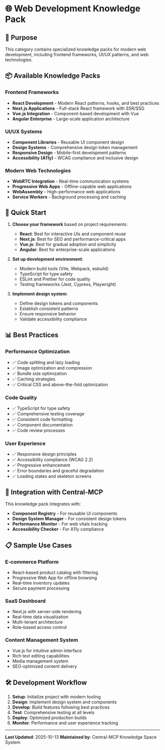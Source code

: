 # 🌐 Web Development Knowledge Pack

## 🎯 Purpose

This category contains specialized knowledge packs for modern web development, including frontend frameworks, UI/UX patterns, and web technologies.

## 📦 Available Knowledge Packs

### **Frontend Frameworks**
- **React Development** - Modern React patterns, hooks, and best practices
- **Next.js Applications** - Full-stack React framework with SSR/SSG
- **Vue.js Integration** - Component-based development with Vue
- **Angular Enterprise** - Large-scale application architecture

### **UI/UX Systems**
- **Component Libraries** - Reusable UI component design
- **Design Systems** - Comprehensive design token management
- **Responsive Design** - Mobile-first development patterns
- **Accessibility (A11y)** - WCAG compliance and inclusive design

### **Modern Web Technologies**
- **WebRTC Integration** - Real-time communication systems
- **Progressive Web Apps** - Offline-capable web applications
- **WebAssembly** - High-performance web applications
- **Service Workers** - Background processing and caching

## 🚀 Quick Start

1. **Choose your framework** based on project requirements:
   - **React**: Best for interactive UIs and component reuse
   - **Next.js**: Best for SEO and performance-critical apps
   - **Vue.js**: Best for gradual adoption and simplicity
   - **Angular**: Best for enterprise-scale applications

2. **Set up development environment**:
   - Modern build tools (Vite, Webpack, esbuild)
   - TypeScript for type safety
   - ESLint and Prettier for code quality
   - Testing frameworks (Jest, Cypress, Playwright)

3. **Implement design system**:
   - Define design tokens and components
   - Establish consistent patterns
   - Ensure responsive behavior
   - Validate accessibility compliance

## 📊 Best Practices

### **Performance Optimization**
- ✅ Code splitting and lazy loading
- ✅ Image optimization and compression
- ✅ Bundle size optimization
- ✅ Caching strategies
- ✅ Critical CSS and above-the-fold optimization

### **Code Quality**
- ✅ TypeScript for type safety
- ✅ Comprehensive testing coverage
- ✅ Consistent code formatting
- ✅ Component documentation
- ✅ Code review processes

### **User Experience**
- ✅ Responsive design principles
- ✅ Accessibility compliance (WCAG 2.2)
- ✅ Progressive enhancement
- ✅ Error boundaries and graceful degradation
- ✅ Loading states and skeleton screens

## 🔗 Integration with Central-MCP

This knowledge pack integrates with:
- **Component Registry** - For reusable UI components
- **Design System Manager** - For consistent design tokens
- **Performance Monitor** - For web vitals tracking
- **Accessibility Checker** - For A11y compliance

## 📋 Sample Use Cases

### **E-commerce Platform**
- React-based product catalog with filtering
- Progressive Web App for offline browsing
- Real-time inventory updates
- Secure payment processing

### **SaaS Dashboard**
- Next.js with server-side rendering
- Real-time data visualization
- Multi-tenant architecture
- Role-based access control

### **Content Management System**
- Vue.js for intuitive admin interface
- Rich text editing capabilities
- Media management system
- SEO-optimized content delivery

## 🛠️ Development Workflow

1. **Setup**: Initialize project with modern tooling
2. **Design**: Implement design system and components
3. **Develop**: Build features following best practices
4. **Test**: Comprehensive testing at all levels
5. **Deploy**: Optimized production builds
6. **Monitor**: Performance and user experience tracking

---

**Last Updated**: 2025-10-13
**Maintained by**: Central-MCP Knowledge Space System